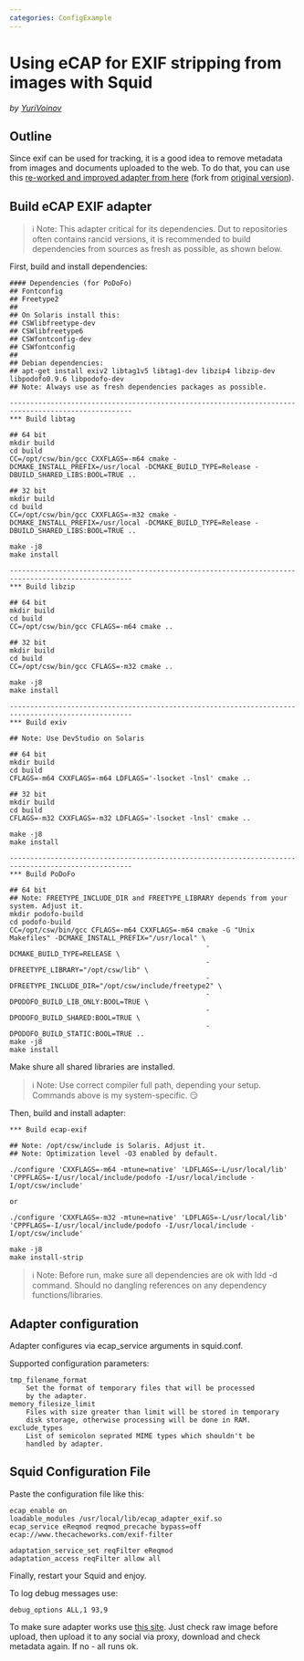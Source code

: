 ```yaml
---
categories: ConfigExample
---
```

# Using eCAP for EXIF stripping from images with Squid

*by [YuriVoinov](/YuriVoinov)*

## Outline

Since exif can be used for tracking, it is a good idea to remove
metadata from images and documents uploaded to the web. To do that, you
can use this [re-worked and improved adapter from
here](https://github.com/yvoinov/squid-ecap-exif) (fork from [original
version](https://github.com/maxpmaxp/ecap-exif)).

## Build eCAP EXIF adapter

> :information_source:
    Note: This adapter critical for its dependencies. Dut to
    repositories often contains rancid versions, it is recommended to
    build dependencies from sources as fresh as possible, as shown
    below.

First, build and install dependencies:

    #### Dependencies (for PoDoFo)
    ## Fontconfig
    ## Freetype2
    ##
    ## On Solaris install this:
    ## CSWlibfreetype-dev
    ## CSWlibfreetype6
    ## CSWfontconfig-dev
    ## CSWfontconfig
    ##
    ## Debian dependencies:
    ## apt-get install exiv2 libtag1v5 libtag1-dev libzip4 libzip-dev libpodofo0.9.6 libpodofo-dev
    ## Note: Always use as fresh dependencies packages as possible.
    
    ----------------------------------------------------------------------------------------------------
    *** Build libtag
    
    ## 64 bit
    mkdir build
    cd build
    CC=/opt/csw/bin/gcc CXXFLAGS=-m64 cmake -DCMAKE_INSTALL_PREFIX=/usr/local -DCMAKE_BUILD_TYPE=Release -DBUILD_SHARED_LIBS:BOOL=TRUE ..
    
    ## 32 bit
    mkdir build
    cd build
    CC=/opt/csw/bin/gcc CXXFLAGS=-m32 cmake -DCMAKE_INSTALL_PREFIX=/usr/local -DCMAKE_BUILD_TYPE=Release -DBUILD_SHARED_LIBS:BOOL=TRUE ..
    
    make -j8
    make install
    
    ----------------------------------------------------------------------------------------------------
    *** Build libzip
    
    ## 64 bit
    mkdir build
    cd build
    CC=/opt/csw/bin/gcc CFLAGS=-m64 cmake ..
    
    ## 32 bit
    mkdir build
    cd build
    CC=/opt/csw/bin/gcc CFLAGS=-m32 cmake ..
    
    make -j8
    make install
    
    ----------------------------------------------------------------------------------------------------
    *** Build exiv
    
    ## Note: Use DevStudio on Solaris
    
    ## 64 bit
    mkdir build
    cd build
    CFLAGS=-m64 CXXFLAGS=-m64 LDFLAGS='-lsocket -lnsl' cmake ..
    
    ## 32 bit
    mkdir build
    cd build
    CFLAGS=-m32 CXXFLAGS=-m32 LDFLAGS='-lsocket -lnsl' cmake ..
    
    make -j8
    make install
    
    ----------------------------------------------------------------------------------------------------
    *** Build PoDoFo
    
    ## 64 bit
    ## Note: FREETYPE_INCLUDE_DIR and FREETYPE_LIBRARY depends from your system. Adjust it.
    mkdir podofo-build
    cd podofo-build
    CC=/opt/csw/bin/gcc CFLAGS=-m64 CXXFLAGS=-m64 cmake -G "Unix Makefiles" -DCMAKE_INSTALL_PREFIX="/usr/local" \
                                                    -DCMAKE_BUILD_TYPE=RELEASE \
                                                    -DFREETYPE_LIBRARY="/opt/csw/lib" \
                                                    -DFREETYPE_INCLUDE_DIR="/opt/csw/include/freetype2" \
                                                    -DPODOFO_BUILD_LIB_ONLY:BOOL=TRUE \
                                                    -DPODOFO_BUILD_SHARED:BOOL=TRUE \
                                                    -DPODOFO_BUILD_STATIC:BOOL=TRUE ..
    make -j8
    make install

Make shure all shared libraries are installed.

> :information_source:
    Note: Use correct compiler full path, depending your setup. Commands
    above is my system-specific.
    :smirk:

Then, build and install adapter:

    *** Build ecap-exif
    
    ## Note: /opt/csw/include is Solaris. Adjust it.
    ## Note: Optimization level -O3 enabled by default.
    
    ./configure 'CXXFLAGS=-m64 -mtune=native' 'LDFLAGS=-L/usr/local/lib' 'CPPFLAGS=-I/usr/local/include/podofo -I/usr/local/include -I/opt/csw/include'
    
    or 
    
    ./configure 'CXXFLAGS=-m32 -mtune=native' 'LDFLAGS=-L/usr/local/lib' 'CPPFLAGS=-I/usr/local/include/podofo -I/usr/local/include -I/opt/csw/include'
    
    make -j8
    make install-strip

> :information_source:
    Note: Before run, make sure all dependencies are ok with ldd -d
    command. Should no dangling references on any dependency
    functions/libraries.

## Adapter configuration

Adapter configures via ecap_service arguments in squid.conf.

Supported configuration parameters:

    tmp_filename_format
        Set the format of temporary files that will be processed
        by the adapter.
    memory_filesize_limit
        Files with size greater than limit will be stored in temporary
        disk storage, otherwise processing will be done in RAM.
    exclude_types
        List of semicolon seprated MIME types which shouldn't be
        handled by adapter.

## Squid Configuration File

Paste the configuration file like this:

    ecap_enable on
    loadable_modules /usr/local/lib/ecap_adapter_exif.so
    ecap_service eReqmod reqmod_precache bypass=off ecap://www.thecacheworks.com/exif-filter
    
    adaptation_service_set reqFilter eReqmod
    adaptation_access reqFilter allow all

Finally, restart your Squid and enjoy.

To log debug messages use:

    debug_options ALL,1 93,9

To make sure adapter works use [this site](https://www.get-metadata.com/).
Just check raw image before
upload, then upload it to any social via proxy, download and check
metadata again. If no - all runs ok.

